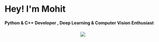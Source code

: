 <h1>Hey! I'm Mohit</h1>
<h4>Python & C++ Developer , Deep Learning & Computer Vision Enthusiast</h4>
<p align="center">&nbsp;<img align="center" src="https://github-readme-stats.vercel.app/api?username=work-mohit&show_icons=true&hide_border=true&show_owner=true&title_color=FFFF00&theme=dark&custom_title=HOLA!&layout=compact" />
